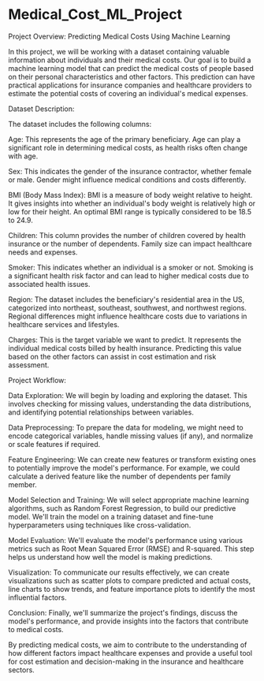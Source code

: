 # Medical_Cost_ML_Project
Project Overview: Predicting Medical Costs Using Machine Learning

In this project, we will be working with a dataset containing valuable information about individuals and their medical costs. Our goal is to build a machine learning model that can predict the medical costs of people based on their personal characteristics and other factors. This prediction can have practical applications for insurance companies and healthcare providers to estimate the potential costs of covering an individual's medical expenses.

Dataset Description:

The dataset includes the following columns:

Age: This represents the age of the primary beneficiary. Age can play a significant role in determining medical costs, as health risks often change with age.

Sex: This indicates the gender of the insurance contractor, whether female or male. Gender might influence medical conditions and costs differently.

BMI (Body Mass Index): BMI is a measure of body weight relative to height. It gives insights into whether an individual's body weight is relatively high or low for their height. An optimal BMI range is typically considered to be 18.5 to 24.9.

Children: This column provides the number of children covered by health insurance or the number of dependents. Family size can impact healthcare needs and expenses.

Smoker: This indicates whether an individual is a smoker or not. Smoking is a significant health risk factor and can lead to higher medical costs due to associated health issues.

Region: The dataset includes the beneficiary's residential area in the US, categorized into northeast, southeast, southwest, and northwest regions. Regional differences might influence healthcare costs due to variations in healthcare services and lifestyles.

Charges: This is the target variable we want to predict. It represents the individual medical costs billed by health insurance. Predicting this value based on the other factors can assist in cost estimation and risk assessment.

Project Workflow:

Data Exploration: We will begin by loading and exploring the dataset. This involves checking for missing values, understanding the data distributions, and identifying potential relationships between variables.

Data Preprocessing: To prepare the data for modeling, we might need to encode categorical variables, handle missing values (if any), and normalize or scale features if required.

Feature Engineering: We can create new features or transform existing ones to potentially improve the model's performance. For example, we could calculate a derived feature like the number of dependents per family member.

Model Selection and Training: We will select appropriate machine learning algorithms, such as Random Forest Regression, to build our predictive model. We'll train the model on a training dataset and fine-tune hyperparameters using techniques like cross-validation.

Model Evaluation: We'll evaluate the model's performance using various metrics such as Root Mean Squared Error (RMSE) and R-squared. This step helps us understand how well the model is making predictions.

Visualization: To communicate our results effectively, we can create visualizations such as scatter plots to compare predicted and actual costs, line charts to show trends, and feature importance plots to identify the most influential factors.

Conclusion: Finally, we'll summarize the project's findings, discuss the model's performance, and provide insights into the factors that contribute to medical costs.

By predicting medical costs, we aim to contribute to the understanding of how different factors impact healthcare expenses and provide a useful tool for cost estimation and decision-making in the insurance and healthcare sectors.
